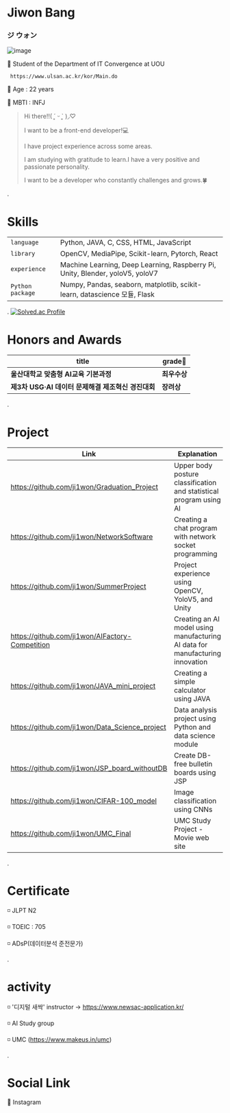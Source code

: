 # Jiwon Bang

### ジ ウォン
![image](https://github.com/ji1won/ji1won/assets/141638383/ebf48ed2-2e72-4197-bd9d-0af734603e79)

🌸 Student of the Department of IT Convergence at UOU
    
     https://www.ulsan.ac.kr/kor/Main.do

🌸 Age : 22 years

🌸 MBTI : INFJ


> Hi there!!( ´͈ ᵕ `͈ )◞♡
>
> I want to be a front-end developer!💻
>
> I have project experience across some areas.
>
> I am studying with gratitude to learn.I have a very positive and passionate personality.
>
> I want to be a developer who constantly challenges and grows.🍀
>


.


# Skills
| | |
| ------ | ------ |
| `language` | Python, JAVA, C, CSS, HTML, JavaScript |
| `library` | OpenCV, MediaPipe, Scikit-learn, Pytorch, React |
| `experience` | Machine Learning, Deep Learning, Raspberry Pi, Unity, Blender, yoloV5, yoloV7 |
| `Python package` | Numpy, Pandas, seaborn, matplotlib, scikit-learn, datascience 모듈, Flask |


.
[![Solved.ac Profile](http://mazassumnida.wtf/api/v2/generate_badge?boj=flowing1)](https://solved.ac/flowing1/)


#  Honors and Awards 

| title | grade🏅 |
| ------ | ------ |
| **울산대학교 맞춤형 AI교육 기본과정** | **최우수상** |
| **제3차 USG·AI 데이터 문제해결 제조혁신 경진대회** | **장려상** |


.
# Project
| Link      | Explanation                                        |
| ------------ | -------------------------------------------------- |
| https://github.com/ji1won/Graduation_Project | Upper body posture classification and statistical program using AI |
| https://github.com/ji1won/NetworkSoftware | Creating a chat program with network socket programming |
| https://github.com/ji1won/SummerProject | Project experience using OpenCV, YoloV5, and Unity |
| https://github.com/ji1won/AIFactory-Competition | Creating an AI model using manufacturing AI data for manufacturing innovation |
| https://github.com/ji1won/JAVA_mini_project | Creating a simple calculator using JAVA |
| https://github.com/ji1won/Data_Science_project | Data analysis project using Python and data science module |
| https://github.com/ji1won/JSP_board_withoutDB | Create DB-free bulletin boards using JSP  |
| https://github.com/ji1won/CIFAR-100_model | Image classification using CNNs  |
| https://github.com/ji1won/UMC_Final | UMC Study Project - Movie web site |



.


# Certificate
◽ JLPT N2

◽ TOEIC : 705

◽ ADsP(데이터분석 준전문가)



.


# activity

◽ '디지털 새싹' instructor -> https://www.newsac-application.kr/

◽ AI Study group 

◽ UMC (https://www.makeus.in/umc)

.


# Social Link
🍨 Instagram 


